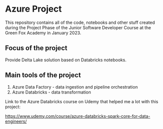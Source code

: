 # Azure Project

This repository contains all of the code, notebooks and other stuff created during the Project Phase of the Junior Software Developer Course at the Green Fox Academy in January 2023.

## Focus of the project

Provide Delta Lake solution based on Databricks notebooks.

## Main tools of the project

1. Azure Data Factory - data ingestion and pipeline orchestration
2. Azure Databricks - data transformation

Link to the Azure Databricks course on Udemy that helped me a lot with this project:

https://www.udemy.com/course/azure-databricks-spark-core-for-data-engineers/